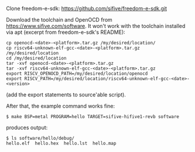 
Clone freedom-e-sdk:
https://github.com/sifive/freedom-e-sdk.git

Download the toolchain and OpenOCD from https://www.sifive.com/software. It
won't work with the toolchain installed via apt (excerpt from freedom-e-sdk's
README):

```
cp openocd-<date>-<platform>.tar.gz /my/desired/location/
cp riscv64-unknown-elf-gcc-<date>-<platform>.tar.gz /my/desired/location
cd /my/desired/location
tar -xvf openocd-<date>-<platform>.tar.gz
tar -xvf riscv64-unknown-elf-gcc-<date>-<platform>.tar.gz
export RISCV_OPENOCD_PATH=/my/desired/location/openocd
export RISCV_PATH=/my/desired/location/riscv64-unknown-elf-gcc-<date>-<version>
```

(add the export statements to source'able script).

After that, the example command works fine:

`$ make BSP=metal PROGRAM=hello TARGET=sifive-hifive1-revb software`

produces output:

```
$ ls software/hello/debug/
hello.elf  hello.hex  hello.lst  hello.map
```
